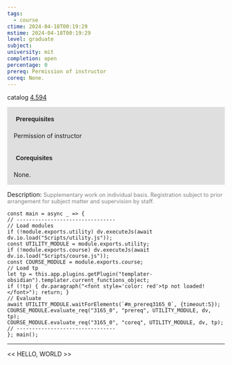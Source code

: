 ```yaml
---
tags:
  - course
ctime: 2024-04-18T00:19:29
mstime: 2024-04-18T00:19:29
level: graduate
subject: 
university: mit
completion: open
percentage: 0
prereq: Permission of instructor
coreq: None.
---
```


catalog [4.594](http://student.mit.edu/catalog/m4e.html#4.594)

<span style="display: block; padding: 15px; background-color: rgb(100, 100, 100, 0.2);"><font id="m_prereq3165_0" style="display: block; font-family: Arial, sans-serif; font-weight: bold; padding: 5px">Prerequisites</font><br><span id="prereq3165_0">Permission of instructor</span></span>
<span style="display: block; padding: 15px; background-color: rgb(100, 100, 100, 0.2);"><font id="m_coreq3165_0" style="display: block; font-family: Arial, sans-serif; font-weight: bold; padding: 5px">Corequisites</font><br><span id="coreq3165_0">None.</span></span>

<font style="">Description:</font>
<font style="color: grey; font-size: 0.8rem;">Supplementary work on individual basis. Registration subject to prior arrangement for subject matter and supervision by staff.</font>

```dataviewjs
const main = async _ => {
// --------------------------------
// Load modules
if (!module.exports.utility) dv.executeJs(await dv.io.load("Scripts/utility.js"));
const UTILITY_MODULE = module.exports.utility;
if (!module.exports.course) dv.executeJs(await dv.io.load("Scripts/course.js"));
const COURSE_MODULE = module.exports.course;
// Load tp
let tp = this.app.plugins.getPlugin("templater-obsidian").templater.current_functions_object;
if (!tp) { dv.paragraph("<font style='color: red'>tp not loaded!</font>"); return; }
// Evaluate
await UTILITY_MODULE.waitForElements(`#m_prereq3165_0`, {timeout:5});
COURSE_MODULE.evaluate_req("3165_0", "prereq", UTILITY_MODULE, dv, tp);
COURSE_MODULE.evaluate_req("3165_0", "coreq", UTILITY_MODULE, dv, tp);
// --------------------------------
}; main();
```

---

<< HELLO, WORLD >>
